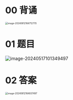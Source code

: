 # 00 背诵

<img src="https://cvp.oss-cn-shanghai.aliyuncs.com/picgo/202406121647349.png" alt="image-20240612164712770" style="zoom:50%;" />



# 01 题目

![image-20240517101349497](https://cvp.oss-cn-shanghai.aliyuncs.com/picgo/202405171013574.png)

# 02 答案

<img src="https://cvp.oss-cn-shanghai.aliyuncs.com/picgo/202406121648947.png" alt="image-20240612164837497" style="zoom:50%;" />